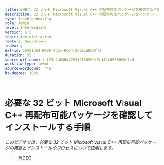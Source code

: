 ```yaml
---
title: 必要な 32 ビット Microsoft Visual C++ 再配布可能パッケージを確認する手順
description: 32 ビット Microsoft Visual C++ 再配布可能パッケージをインストールします。
type: Troubleshooting
role: Admin
level: Intermediate
version: 6.5
topic: Administration
feature: Operations
index: y
exl-id: de4315b4-9e9b-4c5a-8c04-2c225a8b9f73
duration: 55
source-git-commit: f23c2ab86d42531113690df2e342c65060b5c7cd
workflow-type: tm+mt
source-wordcount: '45'
ht-degree: 100%

---
```


# 必要な 32 ビット Microsoft Visual C++ 再配布可能パッケージを確認してインストールする手順

*このビデオでは、必要な 32 ビット Microsoft Visual C++ 再配布可能パッケージの確認とインストールのプロセスについて説明します。*

>[!VIDEO](https://video.tv.adobe.com/v/335520?quality=12&learn=on)
